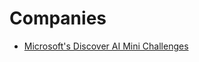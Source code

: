# Companies
- [Microsoft's Discover AI Mini Challenges](https://discover-ai-with-microsoft.agorize.com/en/challenges/upskilling-journey-2/pages/mini-challenges)
